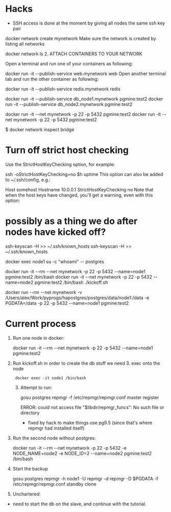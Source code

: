 # Hacks

- SSH access is done at the moment by giving all nodes the same ssh key pair


docker network create mynetwork
Make sure the network is created by listing all networks

docker network ls
2. ATTACH CONTAINERS TO YOUR NETWORK

Open a terminal and run one of your containers as following:

docker run -it --publish-service web.mynetwork web
Open another terminal tab and run the other container as following:

docker run -it --publish-service redis.mynetwork redis

docker run -it --publish-service db_node1.mynetwork pgmine:test2
docker run -it --publish-service db_node2.mynetwork pgmine:test2

docker run -it --net mynetwork -p 22 -p 5432 pgmine:test2
docker run -it --net mynetwork -p 22 -p 5432 pgmine:test2


$ docker network inspect bridge


# Turn off strict host checking
Use the StrictHostKeyChecking option, for example:

ssh -oStrictHostKeyChecking=no $h uptime
This option can also be added to ~/.ssh/config, e.g.:

Host somehost
    Hostname 10.0.0.1
    StrictHostKeyChecking no
Note that when the host keys have changed, you'll get a warning, even with this option:

# possibly as a thing we do after nodes have kicked off?
ssh-keyscan -H <ip-address> >> ~/.ssh/known_hosts
ssh-keyscan -H <hostname> >> ~/.ssh/known_hosts



 docker exec node1 su -c "whoami" -- postgres



 docker run -it --rm --net mynetwork -p 22 -p 5432 --name=node1 pgmine:test2 /bin/bash
 docker run -it --net mynetwork -p 22 -p 5432 --name=node2 pgmine:test2 /bin/bash
 ./kickoff.sh


docker run --rm  --net mynetwork -v /Users/alex/Work/pyprogs/hapostgres/postgres/data/node1:/data -e PGDATA=/data -p 22 -p 5432 --name=node1 pgmine:test2



# Current process
1. Run one node in docker:

    docker run -it --rm  --net mynetwork -p 22 -p 5432 --name=node1 pgmine:test2

2. Run kickoff.sh in order to create the db stuff we need
    3. exec onto the node

        docker exec -it node1 /bin/bash

    3. Attempt to run:

        gosu postgres repmgr -f /etc/repmgr/repmgr.conf master register

        ERROR:  could not access file "$libdir/repmgr_funcs": No such file or directory
        - fixed by hack to make things use pg9.5 (since that's where repmgr had installed itself)

4. Run the second node without postgres:

    docker run -it --rm  --net mynetwork -p 22 -p 5432 -e NODE_NAME=node2 -e NODE_ID=2 --name=node2 pgmine:test2 /bin/bash

5. Start the backup

    gosu postgres repmgr -h node1 -U repmgr -d repmgr -D $PGDATA -f /etc/repmgr/repmgr.conf standby clone

6. Unchartered:
 - need to start the db on the slave, and continue with the tutorial.
